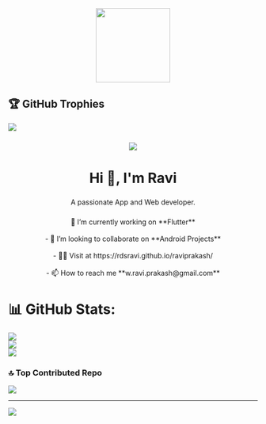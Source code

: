 <div align="center" style="border: 1 solid red">
  <img height="150" src="https://camo.githubusercontent.com/62da68eb62b1e5f175f7d1f0191dd89a653d7908feb22d37d4a0ab07365d6791/68747470733a2f2f6d656469612e67697068792e636f6d2f6d656469612f4d3967624264396e6244724f5475314d71782f67697068792e676966"  />
</div>

###

<!--<div align="center">
  <a href="https://www.linkedin.com/in/ramlakhan-chauhan-a8a115269"> <img src="https://img.shields.io/static/v1?message=LinkedIn&logo=linkedin&label=&color=0077B5&logoColor=white&labelColor=&style=for-the-badge" height="25" alt="linkedin logo"  /></a>
  <img src="https://img.shields.io/static/v1?message=HackerRank&logo=hackerrank&label=&color=2EC866&logoColor=white&labelColor=&style=for-the-badge" height="25" alt="hackerrank logo"  />
  <img src="https://img.shields.io/static/v1?message=Twitter&logo=twitter&label=&color=1DA1F2&logoColor=white&labelColor=&style=for-the-badge" height="25" alt="twitter logo"  />
  <img src="https://img.shields.io/static/v1?message=Instagram&logo=instagram&label=&color=E4405F&logoColor=white&labelColor=&style=for-the-badge" height="25" alt="instagram logo"  />
</div> -->

## 🏆 GitHub Trophies
![](https://github-profile-trophy.vercel.app/?username=rdsravi&theme=radical&no-frame=false&no-bg=true&margin-w=4)

###

<div align="center">
  <img src="https://visitor-badge.laobi.icu/badge?page_id=rdsravi.rdsravi&"  />
</div>

###

<h1 align="center">Hi 👋, I'm Ravi</h1>

###

<p align="center">A passionate App and Web developer.</p>

###

<p align="center">🌱 I’m currently working on **Flutter**<br><br>- 👯 I’m looking to collaborate on **Android Projects**<br><br>- 👨‍💻 Visit at https://rdsravi.github.io/raviprakash/<br><br>- 📫 How to reach me **w.ravi.prakash@gmail.com**</p>

###
<!--
<h3 align="center">🛠 Programming Languages</h3>

###

<div align="center">
  <img src="https://cdn.jsdelivr.net/gh/devicons/devicon/icons/cplusplus/cplusplus-original.svg" height="40" alt="cplusplus logo"  />
  <img width="12" />
  <img src="https://cdn.jsdelivr.net/gh/devicons/devicon/icons/python/python-original.svg" height="40" alt="python logo"  />
  <img width="12" />
  <img src="https://cdn.jsdelivr.net/gh/devicons/devicon/icons/java/java-original.svg" height="40" alt="java logo"  />
  <img width="12" />
  <img src="https://cdn.jsdelivr.net/gh/devicons/devicon/icons/php/php-original.svg" height="40" alt="php logo"  />
  <img width="12" />
  <img src="https://cdn.jsdelivr.net/gh/devicons/devicon/icons/c/c-original.svg" height="40" alt="c logo"  />
</div>

###

<h3 align="center">🛠 Frontend Development</h3>

###

<div align="center">
  <img src="https://cdn.jsdelivr.net/gh/devicons/devicon/icons/html5/html5-original.svg" height="40" alt="html5 logo"  />
  <img width="12" />
  <img src="https://cdn.jsdelivr.net/gh/devicons/devicon/icons/css3/css3-original.svg" height="40" alt="css3 logo"  />
  <img width="12" />
  <img src="https://cdn.jsdelivr.net/gh/devicons/devicon/icons/jquery/jquery-original.svg" height="40" alt="jquery logo"  />
  <img width="12" />
  <img src="https://cdn.jsdelivr.net/gh/devicons/devicon/icons/javascript/javascript-original.svg" height="40" alt="javascript logo"  />
  <img width="12" />
  <img src="https://cdn.jsdelivr.net/gh/devicons/devicon/icons/react/react-original.svg" height="40" alt="react logo"  />
</div>

###

<h3 align="center">🛠 Backend Development</h3>

###

<div align="center">
  <img src="https://cdn.jsdelivr.net/gh/devicons/devicon/icons/mysql/mysql-original.svg" height="40" alt="mysql logo"  />
  <img width="12" />
  <img src="https://cdn.jsdelivr.net/gh/devicons/devicon/icons/firebase/firebase-plain.svg" height="40" alt="firebase logo"  />
  <img width="12" />
  <img src="https://cdn.jsdelivr.net/gh/devicons/devicon/icons/nodejs/nodejs-original.svg" height="40" alt="nodejs logo"  />
</div>

###

<h3 align="center">🛠 Mobile App Development</h3>

###

<div align="center">
  <img src="https://cdn.jsdelivr.net/gh/devicons/devicon/icons/android/android-original.svg" height="40" alt="android logo"  />
  <img width="12" />
  <img src="https://cdn.jsdelivr.net/gh/devicons/devicon/icons/react/react-original.svg" height="40" alt="react logo"  />
  <img width="12" />
  <img src="https://cdn.jsdelivr.net/gh/devicons/devicon/icons/flutter/flutter-original.svg" height="40" alt="flutter logo"  />
</div>

###

<h3 align="center">🛠 Other</h3>

###

<div align="center">
  <img src="https://cdn.jsdelivr.net/gh/devicons/devicon/icons/git/git-original.svg" height="40" alt="git logo"  />
</div>
-->

# 📊 GitHub Stats:
![](https://github-readme-stats.vercel.app/api?username=rdsravi&theme=dark&hide_border=false&include_all_commits=true&count_private=true)<br/>
![](https://github-readme-streak-stats.herokuapp.com/?user=rdsravi&theme=dark&hide_border=false)<br/>
![](https://github-readme-stats.vercel.app/api/top-langs/?username=rdsravi&theme=dark&hide_border=false&include_all_commits=true&count_private=true&layout=compact)

<!--
### ✍️ Quote of the day
![](https://quotes-github-readme.vercel.app/api?type=horizontal&theme=radical) -->

### 🔝 Top Contributed Repo
![](https://github-contributor-stats.vercel.app/api?username=rdsravi&limit=5&theme=dark&combine_all_yearly_contributions=true)
<!--
### 😂 Meme of the day
<img src='https://randommeme-five.vercel.app/' style="height: 400px;"/> -->

---
[![](https://visitcount.itsvg.in/api?id=rdsravi&icon=0&color=0)](https://visitcount.itsvg.in)

<!-- Proudly created with GPRM ( https://gprm.itsvg.in ) -->
